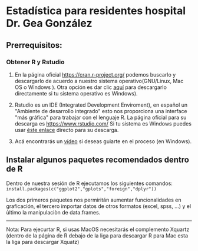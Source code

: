 # Estadística para residentes hospital Dr. Gea González


## Prerrequisitos:

### Obtener R y Rstudio 

1. En la página oficial https://cran.r-project.org/ podemos buscarlo y descargarlo de acuerdo a nuestro sistema operativo(GNU/Linux, Mac OS o Windows ).  Otra opción es dar clic [aquí](https://cran.r-project.org/bin/windows/base/R-3.5.0-win.exe) para descargarlo directamente si tu sistema operativo es Windows).  

2. Rstudio es un IDE (Integrated Development Enviroment), en español un "Ambiente de desarrollo integrado" esto nos proporciona una interface "más gráfica" para trabajar con el lenguaje R. La página oficial para su descarga es https://www.rstudio.com/ Si tu sistema es Windows puedes usar [éste enlace](https://download1.rstudio.org/RStudio-1.1.453.exe) directo para su descarga.    

3. Acá encontrarás un [vídeo](https://www.youtube.com/watch?v=5ZbjUEg4a1g) si deseas guiarte en el proceso (en Windows).


## Instalar algunos paquetes recomendados dentro de R

Dentro de nuestra sesión de R ejecutamos los siguientes comandos:
```install.packages(c("ggplot2","gplots","foreign","dplyr")) ```  

Los dos primeros paquetes nos permiritán aumentar funcionalidades en graficación, el tercero importar datos de otros formatos (excel, spss, ...) y el ùltimo la manipulaciòn de data.frames.


---

Nota: Para ejecurtar R, si usas MacOS necesitarás el complemento Xquartz (dentro de la página de R debajo de la liga para descargar R para Mac esta la liga para descargar Xquatz)
